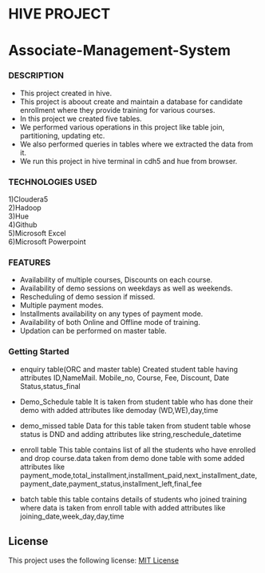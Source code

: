 # HIVE PROJECT
# Associate-Management-System

### DESCRIPTION
* This project created in hive. <br> 
* This project is aboout create and maintain a database for candidate enrollment where they provide training for various courses. <br>
* In this project we created five tables. <br>
* We performed various operations in this project like table join, partitioning, updating etc. <br>
* We also performed queries in tables where we extracted the data from it. <br>
* We run this project in hive terminal in cdh5 and hue from browser. <br>

### TECHNOLOGIES USED
1)Cloudera5 <br>
2)Hadoop <br>
3)Hue <br>
4)Github <br>
5)Microsoft Excel <br>
6)Microsoft Powerpoint <br>

### FEATURES
* Availability of multiple courses, Discounts on each course. <br>
* Availability of demo sessions on weekdays as well as weekends. <br>
* Rescheduling of demo session if missed. <br>
* Multiple payment modes. <br>
* Installments availability on any types of payment mode. <br>
* Availability of both Online and Offline mode of training. <br>
* Updation can be performed on master table. <br>


### Getting Started
* enquiry table(ORC and master table)
Created student table having attributes ID,NameMail. Mobile_no, Course, Fee, Discount, Date Status,status_final

* Demo_Schedule table
It is taken from student table who has done their demo with added attributes like demoday (WD,WE),day,time


* demo_missed table
Data for this table taken from student table whose status is DND and adding attributes like string,reschedule_datetime


* enroll table
This table contains list of all the students who have enrolled and drop course.data taken from demo done table with some added attributes like payment_mode,total_installment,installment_paid,next_installment_date,payment_date,payment_status,installment_left,final_fee


* batch table this table contains details of students who joined training where data is taken from enroll table with added attributes like joining_date,week_day,day,time


## License
This project uses the following license: [MIT License](LICENSE)
